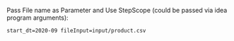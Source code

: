 Pass File name as Parameter and Use StepScope (could be passed via idea program arguments):
```
start_dt=2020-09 fileInput=input/product.csv
```
